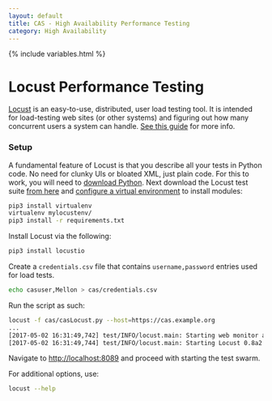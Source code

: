 ```yaml
---
layout: default
title: CAS - High Availability Performance Testing
category: High Availability
---
```


{% include variables.html %}

# Locust Performance Testing

[Locust](https://docs.locust.io/en/stable/) is an easy-to-use, distributed, user load testing tool. It is intended for load-testing web sites (or other systems) and figuring out how many concurrent users a system can handle. [See this guide](http://docs.locust.io/en/latest/what-is-locust.html) for more info.

### Setup

A fundamental feature of Locust is that you describe all your tests in Python code. No need for clunky UIs or bloated XML, just plain code. For this to work, you will need to [download Python](https://www.python.org/downloads/). Next download the Locust test suite [from here](https://github.com/apereo/cas/raw/master/etc/loadtests) and [configure a virtual environment](https://virtualenv.pypa.io/en/stable/) to install modules:

```bash
pip3 install virtualenv
virtualenv mylocustenv/
pip3 install -r requirements.txt
```

Install Locust via the following:

```bash
pip3 install locustio
```

Create a `credentials.csv` file that contains `username,password` entries used for load tests.

```bash
echo casuser,Mellon > cas/credentials.csv
```

Run the script as such:

```bash
locust -f cas/casLocust.py --host=https://cas.example.org
...
[2017-05-02 16:31:49,742] test/INFO/locust.main: Starting web monitor at *:8089
[2017-05-02 16:31:49,744] test/INFO/locust.main: Starting Locust 0.8a2
```

Navigate to [http://localhost:8089](http://localhost:8089) and proceed with starting the test swarm.

For additional options, use:

```bash
locust --help
```
